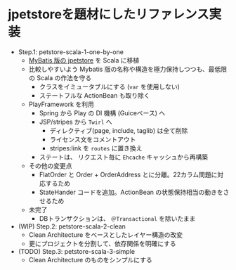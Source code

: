 jpetstoreを題材にしたリファレンス実装
=============

- Step.1: petstore-scala-1-one-by-one
  - [MyBatis 版の jpetstore](https://github.com/mybatis/jpetstore-6) を Scala に移植
  - 比較しやすいよう Mybatis 版の名称や構造を極力保持しつつも、最低限の Scala の作法を守る
    - クラスをイミュータブルにする (`var` を使用しない)
    - ステートフルな ActionBean も取り除く
  - PlayFramework を利用
    - Spring から Play の DI 機構 (Guiceベース) へ
    - JSP/stripes から `Twirl` へ
      - ディレクティブ(page, include, taglib) は全て削除
      - ライセンス文をコメントアウト
      - stripes:link を `routes` に置き換え
    - ステートは、 リクエスト毎に `Ehcache` キャッシュから再構築
  - その他の変更点
    - FlatOrder と Order + OrderAddress とに分離。22カラム問題に対応するため
    - StateHander コードを追加。ActionBean の状態保持相当の動きをさせるため
  - 未完了
    - DBトランザクションは、 `＠Transactional` を除いたまま
- (WIP) Step.2: petstore-scala-2-clean
  - Clean Architecture をベースとしたレイヤー構造の改変
  - 更にプロジェクトを分割して、依存関係を明確にする
- (TODO) Step.3: petstore-scala-3-simple
  - Clean Architecture のものをシンプルにする
